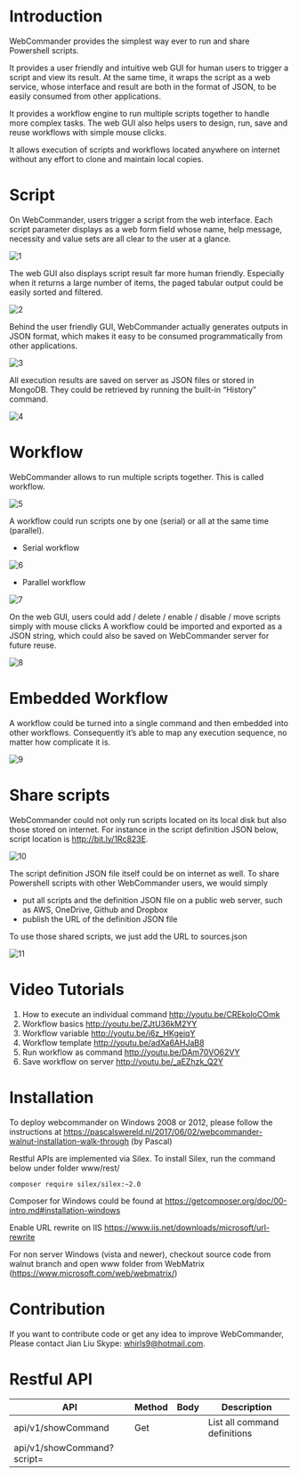 Introduction
===============
WebCommander provides the simplest way ever to run and share Powershell scripts. 

It provides a user friendly and intuitive web GUI for human users to trigger a script and view its result. At the same time, it wraps the script as a web service, whose interface and result are both in the format of JSON, to be easily consumed from other applications.

It provides a workflow engine to run multiple scripts together to handle more complex tasks. The web GUI also helps users to design, run, save and reuse workflows with simple mouse clicks.  

It allows execution of scripts and workflows located anywhere on internet without any effort to clone and maintain local copies.

Script
===============
On WebCommander, users trigger a script from the web interface. Each script parameter displays as a web form field whose name, help message, necessity and value sets are all clear to the user at a glance. 

![1](https://dl.dropbox.com/s/lgutit9o6qb3dtr/2016R-01.png)

The web GUI also displays script result far more human friendly. Especially when it returns a large number of items, the paged tabular output could be easily sorted and filtered. 

![2](https://dl.dropbox.com/s/6rdij3oycnyeido/2016R-02.png)
 
Behind the user friendly GUI, WebCommander actually generates outputs in JSON format, which makes it easy to be consumed programmatically from other applications.

![3](https://dl.dropbox.com/s/jvz9fd1e3746svn/2016R-03.png)

All execution results are saved on server as JSON files or stored in MongoDB. They could be retrieved by running the built-in “History” command.

![4](https://dl.dropbox.com/s/d86semekf6rhaoj/2016R-04.png)

Workflow
===============
WebCommander allows to run multiple scripts together. This is called workflow.

![5](https://dl.dropbox.com/s/pomjyg6hw4yzby9/2016R-05.png)

A workflow could run scripts one by one (serial) or all at the same time (parallel).
* Serial workflow

![6](https://dl.dropbox.com/s/llod249ebrdlfwk/2016R-06.png)

* Parallel workflow

![7](https://dl.dropbox.com/s/6lppxx115ctd178/2016R-07.png)

On the web GUI, users could add / delete / enable / disable / move scripts simply with mouse clicks 
A workflow could be imported and exported as a JSON string, which could also be saved on WebCommander server for future reuse.

![8](https://dl.dropbox.com/s/d56ch7sudbpfp8g/2016R-08.png)

Embedded Workflow
=================
A workflow could be turned into a single command and then embedded into other workflows. Consequently it’s able to map any execution sequence, no matter how complicate it is.

![9](https://dl.dropbox.com/s/2vqnhmlx8sjsjx4/2016R-09.png)

Share scripts
=================
WebCommander could not only run scripts located on its local disk but also those stored on internet. For instance in the script definition JSON below, script location is http://bit.ly/1Rc823E.

![10](https://dl.dropbox.com/s/ruqt2061lt8fjc5/2016R-10.png)

The script definition JSON file itself could be on internet as well. To share Powershell scripts with other WebCommander users, we would simply 
* put all scripts and the definition JSON file on a public web server, such as AWS, OneDrive, Github and Dropbox
* publish the URL of the definition JSON file

To use those shared scripts, we just add the URL to sources.json

![11](https://dl.dropbox.com/s/lcslwg9k4djw5dk/2016R-11.png)

Video Tutorials
===============
1. How to execute an individual command http://youtu.be/CREkoloCOmk
2. Workflow basics http://youtu.be/ZJtU36kM2YY
3. Workflow variable http://youtu.be/i6z_HKgeiqY
4. Workflow template http://youtu.be/adXa6AHJaB8
5. Run workflow as command http://youtu.be/DAm70VO62VY
6. Save workflow on server http://youtu.be/_aEZhzk_Q2Y

Installation
============
To deploy webcommander on Windows 2008 or 2012, please follow the instructions at https://pascalswereld.nl/2017/06/02/webcommander-walnut-installation-walk-through (by Pascal)

Restful APIs are implemented via Silex. To install Silex, run the command below under folder www/rest/
```{r, engine='bash', count_lines}
composer require silex/silex:~2.0 
```
Composer for Windows could be found at https://getcomposer.org/doc/00-intro.md#installation-windows

Enable URL rewrite on IIS https://www.iis.net/downloads/microsoft/url-rewrite 

For non server Windows (vista and newer), checkout source code from walnut branch and open www folder from WebMatrix (https://www.microsoft.com/web/webmatrix/)

Contribution
============
If you want to contribute code or get any idea to improve WebCommander,
Please contact Jian Liu Skype: whirls9@hotmail.com.

Restful API
===========
| API | Method | Body | Description |
| --- | --- | --- | --- |
| api/v1/showCommand | Get |  | List all command definitions |
| api/v1/showCommand?script=<script path> | Get |  | List the definition of the specified command |
| api/v1/showHistory | Get |  | List all execution history records |
| api/v1/showHistory/historyID | Get |  | List the history record specified by ID |
| api/v1/runCommand | Post | JSON string as listed below  | Execute a command specified by the posted JSON string |

```javascript
{
  "script": "vSphere\\interfaces.ps1",
  "method": "listPortgroup",
  "parameters": [
    {
      "name": "serverAddress",
      "value": "1.1.1.1"
    },
    {
      "name": "serverUser",
      "value": "root"
    },
    {
      "name": "serverPassword",
      "value": "password"
    }
   ] 
}
```
Index.html could generate this JSON string. After running a command through index.html, the result JSON will show in the JSON tab. That JSON string could be used to trigger runCommand API as well.

